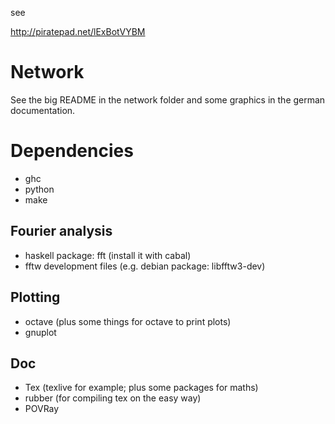 
see

http://piratepad.net/lExBotVYBM

Network
=======

See the big README in the network folder and some graphics in the german
documentation.

Dependencies
============

* ghc
* python
* make

## Fourier analysis
* haskell package: fft (install it with cabal)
* fftw development files (e.g. debian package: libfftw3-dev)

## Plotting
* octave (plus some things for octave to print plots)
* gnuplot

## Doc
* Tex (texlive for example; plus some packages for maths)
* rubber (for compiling tex on the easy way)
* POVRay

